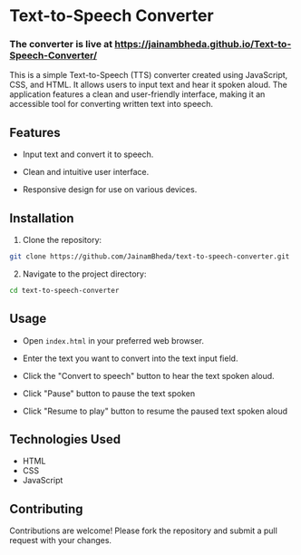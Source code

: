 
# Text-to-Speech Converter

### The converter is live at https://jainambheda.github.io/Text-to-Speech-Converter/

This is a simple Text-to-Speech (TTS) converter created using JavaScript, CSS, and HTML. It allows users to input text and hear it spoken aloud. The application features a clean and user-friendly interface, making it an accessible tool for converting written text into speech.

## Features

- Input text and convert it to speech.

- Clean and intuitive user interface.

- Responsive design for use on various devices.

## Installation

1. Clone the repository:
```bash
git clone https://github.com/JainamBheda/text-to-speech-converter.git
```
2. Navigate to the project directory:
```bash
cd text-to-speech-converter
```
## Usage
- Open ```index.html``` in your preferred web browser.

- Enter the text you want to convert into the text input field.

- Click the "Convert to speech" button to hear the text spoken aloud.

- Click "Pause" button to pause the text spoken

- Click "Resume to play" button to resume the paused text spoken aloud

## Technologies Used
- HTML
- CSS
- JavaScript

## Contributing

Contributions are welcome! Please fork the repository and submit a pull request with your changes.
